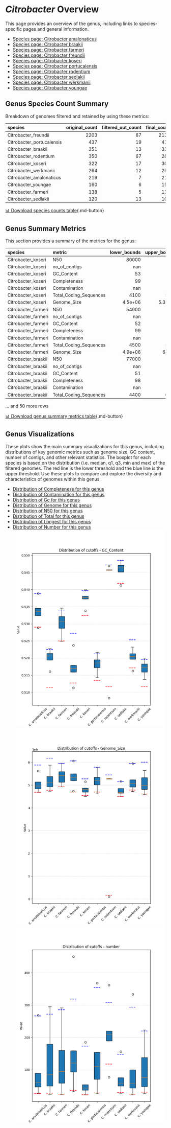 # *Citrobacter* Overview
This page provides an overview of the genus, including links to species-specific pages and general information.

- [Species page: Citrobacter amalonaticus](Citrobacter_amalonaticus/index.md)
- [Species page: Citrobacter braakii](Citrobacter_braakii/index.md)
- [Species page: Citrobacter farmeri](Citrobacter_farmeri/index.md)
- [Species page: Citrobacter freundii](Citrobacter_freundii/index.md)
- [Species page: Citrobacter koseri](Citrobacter_koseri/index.md)
- [Species page: Citrobacter portucalensis](Citrobacter_portucalensis/index.md)
- [Species page: Citrobacter rodentium](Citrobacter_rodentium/index.md)
- [Species page: Citrobacter sedlakii](Citrobacter_sedlakii/index.md)
- [Species page: Citrobacter werkmanii](Citrobacter_werkmanii/index.md)
- [Species page: Citrobacter youngae](Citrobacter_youngae/index.md)
## Genus Species Count Summary
Breakdown of genomes filtered and retained by using these metrics:

| species                   |   original_count |   filtered_out_count |   final_count |
|:--------------------------|-----------------:|---------------------:|--------------:|
| Citrobacter_freundii      |             2203 |                   67 |          2136 |
| Citrobacter_portucalensis |              437 |                   19 |           418 |
| Citrobacter_braakii       |              351 |                   13 |           338 |
| Citrobacter_rodentium     |              350 |                   67 |           283 |
| Citrobacter_koseri        |              322 |                   17 |           305 |
| Citrobacter_werkmanii     |              264 |                   12 |           252 |
| Citrobacter_amalonaticus  |              219 |                    7 |           212 |
| Citrobacter_youngae       |              160 |                    6 |           154 |
| Citrobacter_farmeri       |              138 |                    5 |           133 |
| Citrobacter_sedlakii      |              120 |                   13 |           107 |


[📊 Download species counts table](species_counts.csv){.md-button}
## Genus Summary Metrics
This section provides a summary of the metrics for the genus:

| species             | metric                 |   lower_bounds |   upper_bounds |
|:--------------------|:-----------------------|---------------:|---------------:|
| Citrobacter_koseri  | N50                    |    80000       |      nan       |
| Citrobacter_koseri  | no_of_contigs          |      nan       |      180       |
| Citrobacter_koseri  | GC_Content             |       53       |       54       |
| Citrobacter_koseri  | Completeness           |       99       |      nan       |
| Citrobacter_koseri  | Contamination          |      nan       |        2       |
| Citrobacter_koseri  | Total_Coding_Sequences |     4100       |     5200       |
| Citrobacter_koseri  | Genome_Size            |        4.5e+06 |        5.3e+06 |
| Citrobacter_farmeri | N50                    |    54000       |      nan       |
| Citrobacter_farmeri | no_of_contigs          |      nan       |      290       |
| Citrobacter_farmeri | GC_Content             |       52       |       54       |
| Citrobacter_farmeri | Completeness           |       99       |      nan       |
| Citrobacter_farmeri | Contamination          |      nan       |        6       |
| Citrobacter_farmeri | Total_Coding_Sequences |     4500       |     5900       |
| Citrobacter_farmeri | Genome_Size            |        4.9e+06 |        6e+06   |
| Citrobacter_braakii | N50                    |    77000       |      nan       |
| Citrobacter_braakii | no_of_contigs          |      nan       |      280       |
| Citrobacter_braakii | GC_Content             |       51       |       53       |
| Citrobacter_braakii | Completeness           |       98       |      nan       |
| Citrobacter_braakii | Contamination          |      nan       |        6       |
| Citrobacter_braakii | Total_Coding_Sequences |     4400       |     6200       |

... and 50 more rows


[📊 Download genus summary metrics table](genus_summary_metrics.csv){.md-button}
## Genus Visualizations
These plots show the main summary visualizations for this genus, including distributions of key genomic metrics such as genome size, GC content, number of contigs, and other relevant statistics. The boxplot for each species is based on the distribution (i.e. median, q1, q3, min and max) of the filtered genomes. The red line is the lower threshold and the blue line is the upper threshold. Use these plots to compare and explore the diversity and characteristics of genomes within this genus:

- [Distribution of Completeness for this genus](Completeness_Specific_boxplot_0.png)
- [Distribution of Contamination for this genus](Contamination_boxplot_0.png)
- [Distribution of Gc for this genus](GC_Content_boxplot_0.png)
- [Distribution of Genome for this genus](Genome_Size_boxplot_0.png)
- [Distribution of N50 for this genus](N50_boxplot_0.png)
- [Distribution of Total for this genus](Total_Coding_Sequences_boxplot_0.png)
- [Distribution of Longest for this genus](longest_boxplot_0.png)
- [Distribution of Number for this genus](number_boxplot_0.png)
![Distribution of Gc](GC_Content_boxplot_0.png)
![Distribution of Genome](Genome_Size_boxplot_0.png)
![Distribution of Number](number_boxplot_0.png)
